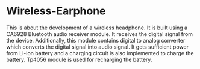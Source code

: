 # Wireless-Earphone

This is about the development of a wireless headphone. It is built using a CA6928 Bluetooth audio receiver module. It receives the digital signal from the device. Additionally, this module contains digital to analog converter which converts the digital signal into audio signal. It gets sufficient power from Li-ion battery and a charging circuit is also implemented to charge the battery. Tp4056 module is used for recharging the battery.
